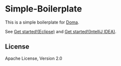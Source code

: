 Simple-Boilerplate
========================================

This is a simple boilerplate for [Doma](https://github.com/domaframework/doma).

See [Get started!(Eclipse)](https://doma.readthedocs.io/en/stable/getting-started-eclipse/) and [Get started!(IntelliJ IDEA)](https://doma.readthedocs.io/en/stable/getting-started-idea/).

License
-------

Apache License, Version 2.0
